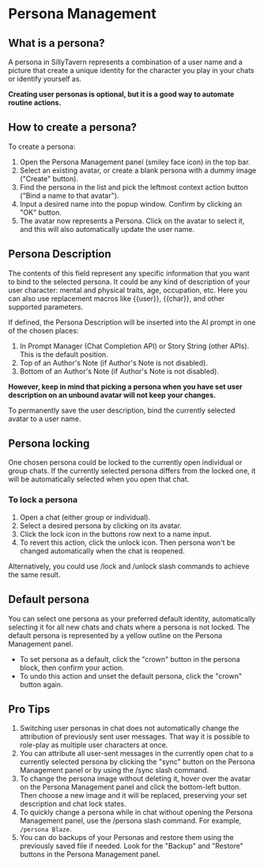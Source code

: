 # Persona Management

## What is a persona?

A persona in SillyTavern represents a combination of a user name and a picture that
create a unique identity for the character you play in your chats or identify yourself as.

**Creating user personas is optional, but it is a good way to automate routine actions.**

## How to create a persona?

To create a persona:

1. Open the Persona Management panel (smiley face icon) in the top bar.
2. Select an existing avatar, or create a blank persona with a dummy image ("Create" button).
3. Find the persona in the list and pick the leftmost context action button ("Bind a name to that avatar").
4. Input a desired name into the popup window. Confirm by clicking an "OK" button.
5. The avatar now represents a Persona. Click on the avatar to select it, and this will also automatically update the user name.

## Persona Description

The contents of this field represent any specific information that you want to bind to the selected persona.
It could be any kind of description of your user character: mental and physical traits, age, occupation, etc.
Here you can also use replacement macros like \{\{user\}\}, \{\{char\}\}, and other supported parameters.

If defined, the Persona Description will be inserted into the AI prompt in one of the chosen places:

1. In Prompt Manager (Chat Completion API) or Story String (other APIs). This is the default position.
2. Top of an Author's Note (if Author's Note is not disabled).
3. Bottom of an Author's Note (if Author's Note is not disabled).

**However, keep in mind that picking a persona when you have set user description on an unbound avatar will not keep your changes.**

To permanently save the user description, bind the currently selected avatar to a user name.

## Persona locking

One chosen persona could be locked to the currently open individual or group chats.
If the currently selected persona differs from the locked one, it will be automatically selected when you open that chat.

### To lock a persona

1. Open a chat (either group or individual).
2. Select a desired persona by clicking on its avatar.
3. Click the lock icon in the buttons row next to a name input.
4. To revert this action, click the unlock icon. Then persona won't be changed automatically when the chat is reopened.

Alternatively, you could use /lock and /unlock slash commands to achieve the same result.

## Default persona

You can select one persona as your preferred default identity, automatically selecting it for all new chats and chats where a persona is not locked.
The default persona is represented by a yellow outline on the Persona Management panel.

* To set persona as a default, click the "crown" button in the persona block, then confirm your action.
* To undo this action and unset the default persona, click the "crown" button again.

## Pro Tips

1. Switching user personas in chat does not automatically change the attribution of previously sent user messages. That way it is possible to role-play as multiple user characters at once.
2. You can attribute all user-sent messages in the currently open chat to a currently selected persona by clicking
the "sync" button on the Persona Management panel or by using the /sync slash command.
3. To change the persona image without deleting it, hover over the avatar on the Persona Management panel and click the bottom-left button.
Then choose a new image and it will be replaced, preserving your set description and chat lock states.
4. To quickly change a persona while in chat without opening the Persona Management panel, use the /persona slash command. For example, `/persona Blaze`.
5. You can do backups of your Personas and restore them using the previously saved file if needed. Look for the "Backup" and "Restore" buttons in the Persona Management panel.
